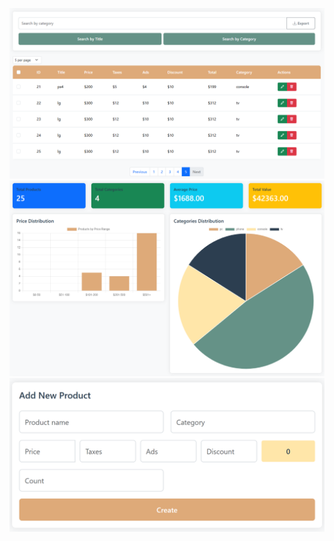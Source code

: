 ![Products table](https://github.com/Zerrad0z/stock-management-javascript/blob/f331254ac9ca1672dc68d68efbac4e1c00e9c055/assets/table.png)
![Stats](https://github.com/Zerrad0z/stock-management-javascript/blob/f331254ac9ca1672dc68d68efbac4e1c00e9c055/assets/stats.png)
![Add product](https://github.com/Zerrad0z/stock-management-javascript/blob/f331254ac9ca1672dc68d68efbac4e1c00e9c055/assets/newproduct.png)
